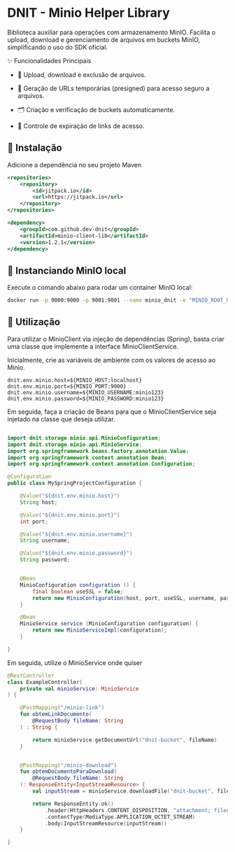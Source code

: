 # DNIT - Minio Helper Library

Biblioteca auxiliar para operações com armazenamento MinIO.
Facilita o upload, download e gerenciamento de arquivos em buckets MinIO, simplificando o uso do SDK oficial.

✨ Funcionalidades Principais
- 📄 Upload, download e exclusão de arquivos.

- 🔗 Geração de URLs temporárias (presigned) para acesso seguro a arquivos.

- 🗂️ Criação e verificação de buckets automaticamente.

- 🔐 Controle de expiração de links de acesso.


## 🚀 Instalação

Adicione a dependência no seu projeto Maven
```xml
<repositories>
    <repository>
        <id>jitpack.io</id>
        <url>https://jitpack.io</url>
    </repository>
</repositories>

<dependency>
    <groupId>com.github.dev-dnit</groupId>
    <artifactId>minio-client-lib</artifactId>
    <version>1.2.1</version>
</dependency>
```

## 🐳 Instanciando MinIO local
Execute o comando abaixo para rodar um container MinIO local:
```bash
docker run -p 9000:9000 -p 9001:9001 --name minio_dnit -e "MINIO_ROOT_USER=minio123" -e "MINIO_ROOT_PASSWORD=minio123" quay.io/minio/minio server /data --console-address ":9001"
```


## 🔧 Utilização
Para utilizar o MinioClient via injeção de dependências (Spring), basta criar uma classe que implemente a interface MinioClientService.

Inicialmente, crie as variáveis de ambiente com os valores de acesso ao Minio.
```properties
dnit.env.minio.host=${MINIO_HOST:localhost}
dnit.env.minio.port=${MINIO_PORT:9000}
dnit.env.minio.username=${MINIO_USERNAME:minio123}
dnit.env.minio.password=${MINIO_PASSWORD:minio123}
```

Em seguida, faça a criação de Beans para que o MinioClientService seja injetado na classe que deseja utilizar.
```java

import dnit.storage.minio.api.MinioConfiguration;
import dnit.storage.minio.api.MinioService;
import org.springframework.beans.factory.annotation.Value;
import org.springframework.context.annotation.Bean;
import org.springframework.context.annotation.Configuration;

@Configuration
public class MySpringProjectConfiguration {

    @Value("${dnit.env.minio.host}")
    String host;

    @Value("${dnit.env.minio.port}")
    int port;

    @Value("${dnit.env.minio.username}")
    String username;

    @Value("${dnit.env.minio.password}")
    String password;


    @Bean
    MinioConfiguration configuration () {
        final boolean useSSL = false;
        return new MinioConfiguration(host, port, useSSL, username, password);
    }

    @Bean
    MinioService service (MinioConfiguration configuration) {
        return new MinioServiceImpl(configuration);
    }

}
```


Em seguida, utilize o MinioService onde quiser
```kotlin
@RestController
class ExampleController(
    private val minioService: MinioService
) {

    @PostMapping("/minio-link")
    fun obtemLinkDocumento(
        @RequestBody fileName: String
    ) : String {

        return minioService.getDocumentUrl("dnit-bucket", fileName)
    }


    @PostMapping("/minio-download")
    fun obtemDocumentoParaDownload(
        @RequestBody fileName: String
    ): ResponseEntity<InputStreamResource> {
        val inputStream = minioService.downloadFile("dnit-bucket", fileName)

        return ResponseEntity.ok()
            .header(HttpHeaders.CONTENT_DISPOSITION, "attachment; filename=\"$fileName\"")
            .contentType(MediaType.APPLICATION_OCTET_STREAM)
            .body(InputStreamResource(inputStream))
    }

}
```